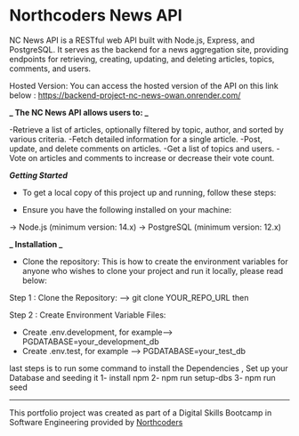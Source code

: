# Northcoders News API

NC News API is a RESTful web API built with Node.js, Express, and PostgreSQL. It serves as the backend for a news aggregation site, providing endpoints for retrieving, creating, updating, and deleting articles, topics, comments, and users.

Hosted Version: You can access the hosted version of the API on this link below :
https://backend-project-nc-news-owan.onrender.com/

**_ The NC News API allows users to: _**

-Retrieve a list of articles, optionally filtered by topic, author, and sorted by various criteria.
-Fetch detailed information for a single article.
-Post, update, and delete comments on articles.
-Get a list of topics and users.
-Vote on articles and comments to increase or decrease their vote count.

**_Getting Started_**

- To get a local copy of this project up and running, follow these steps:

- Ensure you have the following installed on your machine:

-> Node.js (minimum version: 14.x)
-> PostgreSQL (minimum version: 12.x)

**_ Installation _**

- Clone the repository:
  This is how to create the environment variables for anyone who wishes to clone your project and run it locally, please read below:

Step 1 : Clone the Repository:
--> git clone YOUR_REPO_URL then

Step 2 : Create Environment Variable Files:

- Create .env.development, for example--> PGDATABASE=your_development_db
- Create .env.test, for example --> PGDATABASE=your_test_db

last steps is to run some command to install the Dependencies , Set up your Database and seeding it
1- install npm
2- npm run setup-dbs
3- npm run seed

---

This portfolio project was created as part of a Digital Skills Bootcamp in Software Engineering provided by [Northcoders](https://northcoders.com/)
